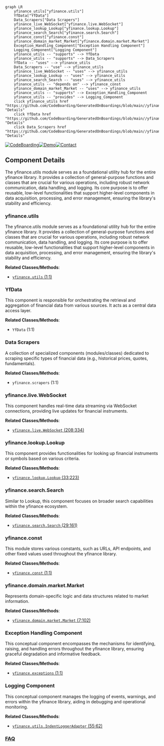 ```mermaid
graph LR
    yfinance_utils["yfinance.utils"]
    YfData["YfData"]
    Data_Scrapers["Data Scrapers"]
    yfinance_live_WebSocket["yfinance.live.WebSocket"]
    yfinance_lookup_Lookup["yfinance.lookup.Lookup"]
    yfinance_search_Search["yfinance.search.Search"]
    yfinance_const["yfinance.const"]
    yfinance_domain_market_Market["yfinance.domain.market.Market"]
    Exception_Handling_Component["Exception Handling Component"]
    Logging_Component["Logging Component"]
    yfinance_utils -- "supports" --> YfData
    yfinance_utils -- "supports" --> Data_Scrapers
    YfData -- "uses" --> yfinance_utils
    Data_Scrapers -- "use" --> yfinance_utils
    yfinance_live_WebSocket -- "uses" --> yfinance_utils
    yfinance_lookup_Lookup -- "uses" --> yfinance_utils
    yfinance_search_Search -- "uses" --> yfinance_utils
    yfinance_utils -- "depends on" --> yfinance_const
    yfinance_domain_market_Market -- "uses" --> yfinance_utils
    yfinance_utils -- "supports" --> Exception_Handling_Component
    yfinance_utils -- "provides" --> Logging_Component
    click yfinance_utils href "https://github.com/CodeBoarding/GeneratedOnBoardings/blob/main//yfinance/yfinance_utils.md" "Details"
    click YfData href "https://github.com/CodeBoarding/GeneratedOnBoardings/blob/main//yfinance/YfData.md" "Details"
    click Data_Scrapers href "https://github.com/CodeBoarding/GeneratedOnBoardings/blob/main//yfinance/Data_Scrapers.md" "Details"
```
[![CodeBoarding](https://img.shields.io/badge/Generated%20by-CodeBoarding-9cf?style=flat-square)](https://github.com/CodeBoarding/CodeBoarding)[![Demo](https://img.shields.io/badge/Try%20our-Demo-blue?style=flat-square)](https://www.codeboarding.org/demo)[![Contact](https://img.shields.io/badge/Contact%20us%20-%20contact@codeboarding.org-lightgrey?style=flat-square)](mailto:contact@codeboarding.org)

## Component Details

The yfinance.utils module serves as a foundational utility hub for the entire yfinance library. It provides a collection of general-purpose functions and classes that are crucial for various operations, including robust network communication, data handling, and logging. Its core purpose is to offer reusable, low-level functionalities that support higher-level components in data acquisition, processing, and error management, ensuring the library's stability and efficiency.

### yfinance.utils
The yfinance.utils module serves as a foundational utility hub for the entire yfinance library. It provides a collection of general-purpose functions and classes that are crucial for various operations, including robust network communication, data handling, and logging. Its core purpose is to offer reusable, low-level functionalities that support higher-level components in data acquisition, processing, and error management, ensuring the library's stability and efficiency.


**Related Classes/Methods**:

- <a href="https://github.com/ranaroussi/yfinance/blob/master/yfinance/utils.py#L1-L1" target="_blank" rel="noopener noreferrer">`yfinance.utils` (1:1)</a>


### YfData
This component is responsible for orchestrating the retrieval and aggregation of financial data from various sources. It acts as a central data access layer.


**Related Classes/Methods**:

- `YfData` (1:1)


### Data Scrapers
A collection of specialized components (modules/classes) dedicated to scraping specific types of financial data (e.g., historical prices, quotes, fundamentals).


**Related Classes/Methods**:

- `yfinance.scrapers` (1:1)


### yfinance.live.WebSocket
This component handles real-time data streaming via WebSocket connections, providing live updates for financial instruments.


**Related Classes/Methods**:

- <a href="https://github.com/ranaroussi/yfinance/blob/master/yfinance/live.py#L208-L334" target="_blank" rel="noopener noreferrer">`yfinance.live.WebSocket` (208:334)</a>


### yfinance.lookup.Lookup
This component provides functionalities for looking up financial instruments or symbols based on various criteria.


**Related Classes/Methods**:

- <a href="https://github.com/ranaroussi/yfinance/blob/master/yfinance/lookup.py#L33-L223" target="_blank" rel="noopener noreferrer">`yfinance.lookup.Lookup` (33:223)</a>


### yfinance.search.Search
Similar to Lookup, this component focuses on broader search capabilities within the yfinance ecosystem.


**Related Classes/Methods**:

- <a href="https://github.com/ranaroussi/yfinance/blob/master/yfinance/search.py#L29-L161" target="_blank" rel="noopener noreferrer">`yfinance.search.Search` (29:161)</a>


### yfinance.const
This module stores various constants, such as URLs, API endpoints, and other fixed values used throughout the yfinance library.


**Related Classes/Methods**:

- <a href="https://github.com/ranaroussi/yfinance/blob/master/yfinance/const.py#L1-L1" target="_blank" rel="noopener noreferrer">`yfinance.const` (1:1)</a>


### yfinance.domain.market.Market
Represents domain-specific logic and data structures related to market information.


**Related Classes/Methods**:

- <a href="https://github.com/ranaroussi/yfinance/blob/master/yfinance/domain/market.py#L7-L102" target="_blank" rel="noopener noreferrer">`yfinance.domain.market.Market` (7:102)</a>


### Exception Handling Component
This conceptual component encompasses the mechanisms for identifying, raising, and handling errors throughout the yfinance library, ensuring graceful degradation and informative feedback.


**Related Classes/Methods**:

- <a href="https://github.com/ranaroussi/yfinance/blob/master/yfinance/exceptions.py#L1-L1" target="_blank" rel="noopener noreferrer">`yfinance.exceptions` (1:1)</a>


### Logging Component
This conceptual component manages the logging of events, warnings, and errors within the yfinance library, aiding in debugging and operational monitoring.


**Related Classes/Methods**:

- <a href="https://github.com/ranaroussi/yfinance/blob/master/yfinance/utils.py#L55-L62" target="_blank" rel="noopener noreferrer">`yfinance.utils.IndentLoggerAdapter` (55:62)</a>




### [FAQ](https://github.com/CodeBoarding/GeneratedOnBoardings/tree/main?tab=readme-ov-file#faq)